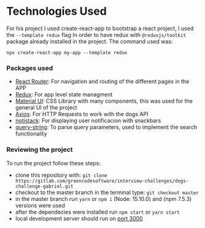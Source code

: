 # Technologies Used

For his project I used create-react-app to bootstrap a react project, I used the `--template redux` flag
In order to have redux with `@reduxjs/toolkit` package already installed in the project.
The command used was:

`npx create-react-app my-app --template redux`

### Packages used

- [React Router](https://reactrouter.com/): For navigation and routing of the different pages in the APP
- [Redux](https://redux-toolkit.js.org/): For app level state managment
- [Material UI](https://material-ui.com/): CSS Library with many components, this was used for the general UI of the project
- [Axios](https://github.com/axios/axios): For HTTP Requests to work with the dogs API
- [notistack](https://github.com/iamhosseindhv/notistack): For displaying user notificacion with snackbars
- [query-string](https://www.npmjs.com/package/query-string): To parse query parameters, used to implement the search functionality

### Reviewing the project

To run the project follow these steps:

- clone this repository with: `git clone https://gitlab.com/greencodesoftware/interview-challenges/dogs-challenge-gabriel.git`
- checkout to the master branch in the terminal type: `git checkout master`
- in the master branch run `yarn` or `npm i` (Node: 15.10.0) and (npm 7.5.3) versions were used
- after the dependecies were installed run `npm start` or `yarn start`
- local development server should run on [port 3000](http://localhost:3000/)
